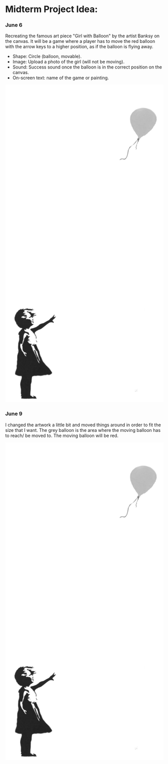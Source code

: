 # Midterm Project Idea:

### June 6
Recreating the famous art piece "Girl with Balloon" by the artist Banksy on the canvas.
It will be a game where a player has to move the red balloon with the arrow keys to a higher position, as if the balloon is flying away.   

- Shape: Circle (balloon, movable). 
- Image: Upload a photo of the girl (will not be moving).  
- Sound: Success sound once the balloon is in the correct position on the canvas.   
- On-screen text: name of the game or painting.   

![](https://github.com/SalamaAlmheiri/introToIM/blob/main/midtermProject/Banksy.jpg) 

### June 9

I changed the artwork a little bit and moved things around in order to fit the size that I want.
The grey balloon is the area where the moving balloon has to reach/ be moved to. The moving balloon will be red.

![](https://github.com/SalamaAlmheiri/introToIM/blob/main/midtermProject/Banksy%201.jpg)
